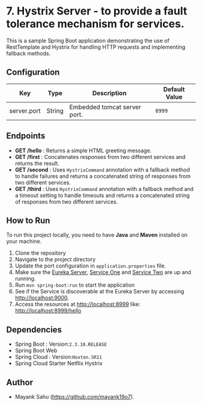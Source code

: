 # 7. Hystrix Server - to provide a fault tolerance mechanism for services.

This is a sample Spring Boot application demonstrating the use of RestTemplate and Hystrix for handling HTTP requests
and implementing fallback methods.

## Configuration

| Key         | Type   | Description                  | Default Value |
|-------------|--------|------------------------------|---------------|
| server.port | String | Embedded tomcat server port. | `8999`        |

## Endpoints

- **GET /hello** : Returns a simple HTML greeting message.
- **GET /first** : Concatenates responses from two different services and returns the result.
- **GET /second** : Uses `HystrixCommand` annotation with a fallback method to handle failures and returns a
  concatenated string of responses from two different services.
- **GET /third** : Uses `HystrixCommand` annotation with a fallback method and a timeout setting to handle timeouts and
  returns a concatenated string of responses from two different services.

## How to Run

To run this project locally, you need to have **Java** and **Maven** installed on your machine.

1. Clone the repository
2. Navigate to the project directory
3. Update the port configuration in `application.properties` file.
4. Make sure the [Eureka Server](../EurekaServer/README.md), [Service One](../EurekaServiceOne/README.md)
   and [Service Two](../EurekaServiceTwo/README.md) are up and running.
5. Run `mvn spring-boot:run` to start the application
6. See if the Service is discoverable at the Eureka Server by accessing [http://localhost:9000](http://localhost:9000).
7. Access the resources at [http://localhost:8999](http://localhost:8999)
   like: [http://localhost:8999/hello](http://localhost:8999/hello)

## Dependencies

- Spring Boot : Version:`2.3.10.RELEASE`
- Spring Boot Web
- Spring Cloud : Version:`Hoxton.SR11`
- Spring Cloud Starter Netflix Hystrix

## Author

- Mayank Sahu (https://github.com/mayank19o7).